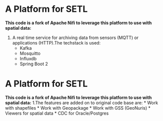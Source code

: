 # A Platform for SETL
**This code is a fork of Apache Nifi to leverage this platform to use with spatial data:**
 1. A real time service for archiving data from sensors (MQTT) or applications (HTTP).The techstack is used:
    * Kafka
    * Mosquitto
    * Influxdb
    * Spring Boot 2

# A Platform for SETL
**This code is a fork of Apache Nifi to leverage this platform to use with spatial data:**
 1.The features are added on to original code base are:
    * Work with shapefiles
    * Work with Geopackage
    * Work with GSS (GeoNuris)
    * Viewers for spatial data
    * CDC for Oracle/Postgres


